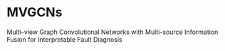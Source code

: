 # MVGCNs
Multi-view Graph Convolutional Networks with Multi-source Information Fusion for Interpretable Fault Diagnosis
